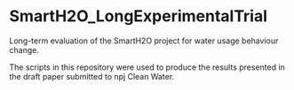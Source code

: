 # SmartH2O_LongExperimentalTrial
Long-term evaluation of the SmartH2O project for water usage behaviour change.

The scripts in this repository were used to produce the results presented in the draft paper submitted to npj Clean Water.



